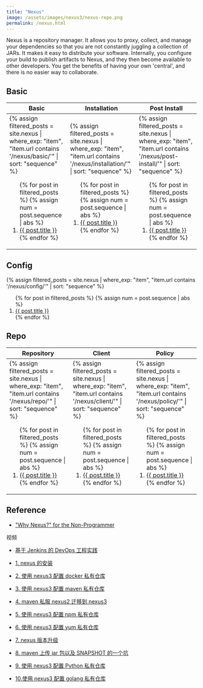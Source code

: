 ```yaml
---
title: "Nexus"
image: /assets/images/nexus3/nexus-repo.png
permalink: /nexus.html
---
```


Nexus is a repository manager.
It allows you to proxy, collect, and manage your dependencies
so that you are not constantly juggling a collection of JARs.
It makes it easy to distribute your software.
Internally, you configure your build to publish artifacts to Nexus,
and they then become available to other developers.
You get the benefits of having your own 'central', and there is no easier way to collaborate.

## Basic

<table>
    <thead>
    <tr>
        <th>Basic</th>
        <th>Installation</th>
        <th>Post Install</th>
    </tr>
    </thead>
    <tbody>
    <tr>
        <td>
{%
assign filtered_posts = site.nexus |
where_exp: "item", "item.url contains '/nexus/basic/'" |
sort: "sequence"
%}
<ol>
    {% for post in filtered_posts %}
    {% assign num = post.sequence | abs %}
    <li>
        <a href="{{ post.url }}">{{ post.title }}</a>
    </li>
    {% endfor %}
</ol>
        </td>
        <td>
{%
assign filtered_posts = site.nexus |
where_exp: "item", "item.url contains '/nexus/installation/'" |
sort: "sequence"
%}
<ol>
    {% for post in filtered_posts %}
    {% assign num = post.sequence | abs %}
    <li>
        <a href="{{ post.url }}">{{ post.title }}</a>
    </li>
    {% endfor %}
</ol>
        </td>
        <td>
{%
assign filtered_posts = site.nexus |
where_exp: "item", "item.url contains '/nexus/post-install/'" |
sort: "sequence"
%}
<ol>
    {% for post in filtered_posts %}
    {% assign num = post.sequence | abs %}
    <li>
        <a href="{{ post.url }}">{{ post.title }}</a>
    </li>
    {% endfor %}
</ol>
        </td>
    </tr>
    </tbody>
</table>



## Config

{%
assign filtered_posts = site.nexus |
where_exp: "item", "item.url contains '/nexus/config/'" |
sort: "sequence"
%}
<ol>
    {% for post in filtered_posts %}
    {% assign num = post.sequence | abs %}
    <li>
        <a href="{{ post.url }}">{{ post.title }}</a>
    </li>
    {% endfor %}
</ol>

## Repo

<table>
    <thead>
    <tr>
        <th>Repository</th>
        <th>Client</th>
        <th>Policy</th>
    </tr>
    </thead>
    <tbody>
    <tr>
        <td>
{%
assign filtered_posts = site.nexus |
where_exp: "item", "item.url contains '/nexus/repo/'" |
sort: "sequence"
%}
<ol>
    {% for post in filtered_posts %}
    {% assign num = post.sequence | abs %}
    <li>
        <a href="{{ post.url }}">{{ post.title }}</a>
    </li>
    {% endfor %}
</ol>
        </td>
        <td>
{%
assign filtered_posts = site.nexus |
where_exp: "item", "item.url contains '/nexus/client/'" |
sort: "sequence"
%}
<ol>
    {% for post in filtered_posts %}
    {% assign num = post.sequence | abs %}
    <li>
        <a href="{{ post.url }}">{{ post.title }}</a>
    </li>
    {% endfor %}
</ol>
        </td>
        <td>
{%
assign filtered_posts = site.nexus |
where_exp: "item", "item.url contains '/nexus/policy/'" |
sort: "sequence"
%}
<ol>
    {% for post in filtered_posts %}
    {% assign num = post.sequence | abs %}
    <li>
        <a href="{{ post.url }}">{{ post.title }}</a>
    </li>
    {% endfor %}
</ol>
        </td>
    </tr>
    </tbody>
</table>

## Reference

- ["Why Nexus?" for the Non-Programmer](https://blog.sonatype.com/2010/04/why-nexus-for-the-non-programmer/)

视频

- [基于 Jenkins 的 DevOps 工程实践](https://www.bilibili.com/video/BV11P4y1m7nG?p=33)

- [1. nexus 的安装](https://www.cnblogs.com/hahaha111122222/p/13098712.html)
- [2. 使用 nexus3 配置 docker 私有仓库](https://www.cnblogs.com/hahaha111122222/p/13099635.html)
- [3. 使用 nexus3 配置 maven 私有仓库](https://www.cnblogs.com/hahaha111122222/p/13099980.html)
- [4. maven 私服 nexus2 迁移到 nexus3](https://www.cnblogs.com/hahaha111122222/p/13100208.html)
- [5. 使用 nexus3 配置 npm 私有仓库](https://www.cnblogs.com/hahaha111122222/p/13100534.html)
- [6. 使用 nexus3 配置 yum 私有仓库](https://www.cnblogs.com/hahaha111122222/p/13100982.html)
- [7. nexus 版本升级](https://www.cnblogs.com/hahaha111122222/p/13101032.html)
- [8. maven 上传 jar 包以及 SNAPSHOT 的一个坑](https://www.cnblogs.com/hahaha111122222/p/13105009.html)
- [9. 使用 nexus3 配置 Python 私有仓库](https://www.cnblogs.com/hahaha111122222/p/13106771.html)
- [10.使用 nexus3 配置 golang 私有仓库](https://www.cnblogs.com/hahaha111122222/p/13129328.html)
